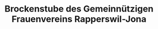 ---
title: "Brockenstube des Gemeinnützigen Frauenvereins Rapperswil-Jona"
url: /rapperswil/brockenstube-des-gemeinnuetzigen-frauenvereins-rapperswil-jona/
shop: Gebrauchtwaren
---